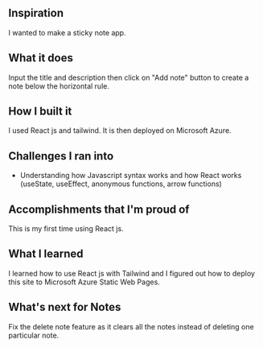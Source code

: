 ## Inspiration
I wanted to make a sticky note app.

## What it does
Input the title and description then click on "Add note" button to create a note below the horizontal rule.

## How I built it
I used React js and tailwind. It is then deployed on Microsoft Azure.

## Challenges I ran into
- Understanding how Javascript syntax works and how React works (useState, useEffect, anonymous functions, arrow functions)

## Accomplishments that I'm proud of
This is my first time using React js.

## What I learned
I learned how to use React js with Tailwind and I figured out how to deploy this site to Microsoft Azure Static Web Pages.

## What's next for Notes
Fix the delete note feature as it clears all the notes instead of deleting one particular note.
